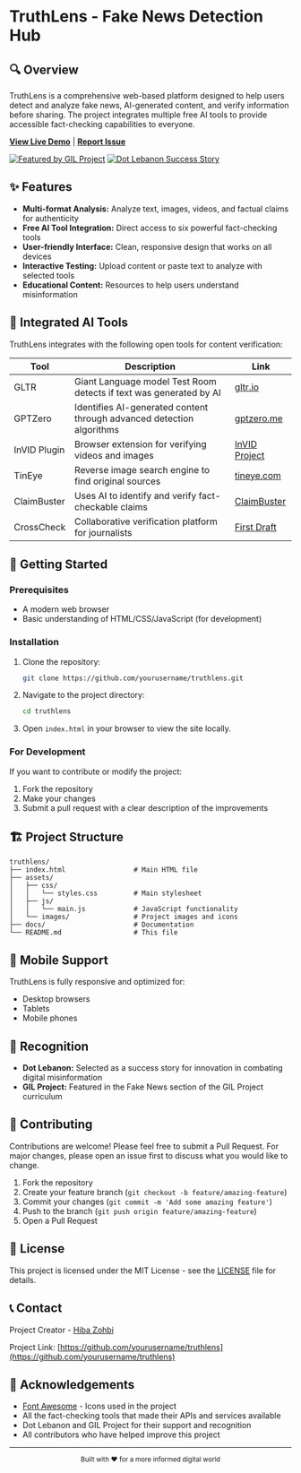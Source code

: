 # TruthLens - Fake News Detection Hub



## 🔍 Overview

TruthLens is a comprehensive web-based platform designed to help users detect and analyze fake news, AI-generated content, and verify information before sharing. The project integrates multiple free AI tools to provide accessible fact-checking capabilities to everyone.

**[View Live Demo](https://your-demo-url.com)** | **[Report Issue](https://github.com/yourusername/truthlens/issues)**

[![Featured by GIL Project](https://img.shields.io/badge/Featured%20by-GIL%20Project-blue)](https://gilproject.org)
[![Dot Lebanon Success Story](https://img.shields.io/badge/Success%20Story-Dot%20Lebanon-green)](https://dotlebanon.org)

## ✨ Features

- **Multi-format Analysis:** Analyze text, images, videos, and factual claims for authenticity
- **Free AI Tool Integration:** Direct access to six powerful fact-checking tools
- **User-friendly Interface:** Clean, responsive design that works on all devices
- **Interactive Testing:** Upload content or paste text to analyze with selected tools
- **Educational Content:** Resources to help users understand misinformation

## 🧰 Integrated AI Tools

TruthLens integrates with the following open tools for content verification:

| Tool | Description | Link |
|------|-------------|------|
| GLTR | Giant Language model Test Room detects if text was generated by AI | [gltr.io](http://gltr.io) |
| GPTZero | Identifies AI-generated content through advanced detection algorithms | [gptzero.me](https://gptzero.me) |
| InVID Plugin | Browser extension for verifying videos and images | [InVID Project](https://www.invid-project.eu/tools-and-services/invid-verification-plugin/) |
| TinEye | Reverse image search engine to find original sources | [tineye.com](https://tineye.com) |
| ClaimBuster | Uses AI to identify and verify fact-checkable claims | [ClaimBuster](http://idir.uta.edu/claimbuster) |
| CrossCheck | Collaborative verification platform for journalists | [First Draft](https://firstdraftnews.org) |

## 🚀 Getting Started

### Prerequisites

- A modern web browser
- Basic understanding of HTML/CSS/JavaScript (for development)

### Installation

1. Clone the repository:
   ```bash
   git clone https://github.com/yourusername/truthlens.git
   ```

2. Navigate to the project directory:
   ```bash
   cd truthlens
   ```

3. Open `index.html` in your browser to view the site locally.

### For Development

If you want to contribute or modify the project:

1. Fork the repository
2. Make your changes
3. Submit a pull request with a clear description of the improvements

## 🏗️ Project Structure

```
truthlens/
├── index.html                 # Main HTML file
├── assets/
│   ├── css/
│   │   └── styles.css         # Main stylesheet
│   ├── js/
│   │   └── main.js            # JavaScript functionality
│   └── images/                # Project images and icons
├── docs/                      # Documentation
└── README.md                  # This file
```

## 📱 Mobile Support

TruthLens is fully responsive and optimized for:
- Desktop browsers
- Tablets
- Mobile phones

## 🌟 Recognition

- **Dot Lebanon:** Selected as a success story for innovation in combating digital misinformation
- **GIL Project:** Featured in the Fake News section of the GIL Project curriculum

## 🤝 Contributing

Contributions are welcome! Please feel free to submit a Pull Request. For major changes, please open an issue first to discuss what you would like to change.

1. Fork the repository
2. Create your feature branch (`git checkout -b feature/amazing-feature`)
3. Commit your changes (`git commit -m 'Add some amazing feature'`)
4. Push to the branch (`git push origin feature/amazing-feature`)
5. Open a Pull Request

## 📜 License

This project is licensed under the MIT License - see the [LICENSE](LICENSE) file for details.

## 📞 Contact

Project Creator - [Hiba Zohbi](mailto:your.email@example.com)

Project Link: [https://github.com/yourusername/truthlens](https://github.com/yourusername/truthlens)

## 🙏 Acknowledgements

- [Font Awesome](https://fontawesome.com) - Icons used in the project
- All the fact-checking tools that made their APIs and services available
- Dot Lebanon and GIL Project for their support and recognition
- All contributors who have helped improve this project

---

<p align="center">
  <sub>Built with ❤️ for a more informed digital world</sub>
</p>
